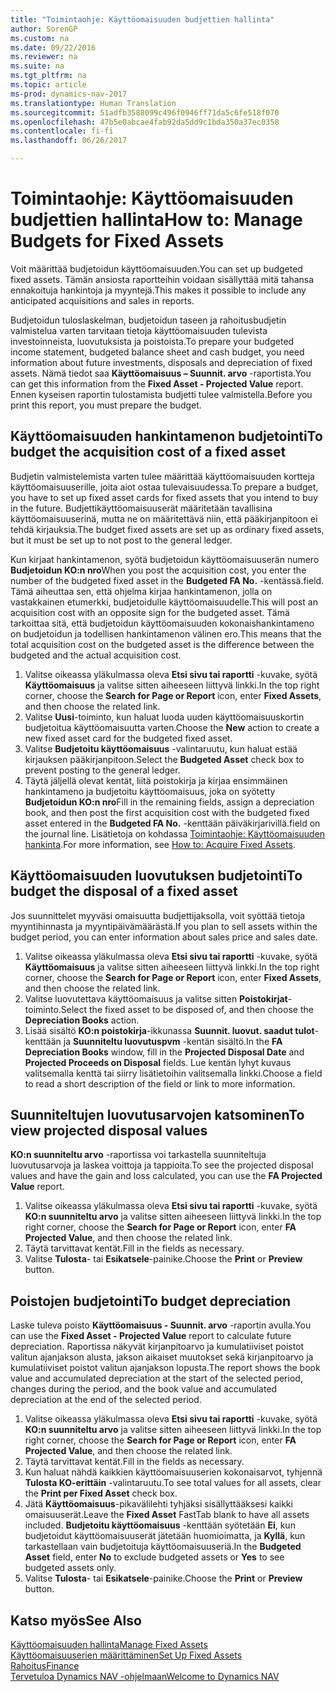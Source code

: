 ```yaml
---
title: "Toimintaohje: Käyttöomaisuuden budjettien hallinta"
author: SorenGP
ms.custom: na
ms.date: 09/22/2016
ms.reviewer: na
ms.suite: na
ms.tgt_pltfrm: na
ms.topic: article
ms-prod: dynamics-nav-2017
ms.translationtype: Human Translation
ms.sourcegitcommit: 51adfb3588099c496f0946ff71da5c6fe518f070
ms.openlocfilehash: 47b5e0abcae4fab92da5dd9c1bda350a37ec0358
ms.contentlocale: fi-fi
ms.lasthandoff: 06/26/2017

---
```


# <a name="how-to-manage-budgets-for-fixed-assets"></a><span data-ttu-id="20892-102">Toimintaohje: Käyttöomaisuuden budjettien hallinta</span><span class="sxs-lookup"><span data-stu-id="20892-102">How to: Manage Budgets for Fixed Assets</span></span>
<span data-ttu-id="20892-103">Voit määrittää budjetoidun käyttöomaisuuden.</span><span class="sxs-lookup"><span data-stu-id="20892-103">You can set up budgeted fixed assets.</span></span> <span data-ttu-id="20892-104">Tämän ansiosta raportteihin voidaan sisällyttää mitä tahansa ennakoituja hankintoja ja myyntejä.</span><span class="sxs-lookup"><span data-stu-id="20892-104">This makes it possible to include any anticipated acquisitions and sales in reports.</span></span>  

 <span data-ttu-id="20892-105">Budjetoidun tuloslaskelman, budjetoidun taseen ja rahoitusbudjetin valmistelua varten tarvitaan tietoja käyttöomaisuuden tulevista investoinneista, luovutuksista ja poistoista.</span><span class="sxs-lookup"><span data-stu-id="20892-105">To prepare your budgeted income statement, budgeted balance sheet and cash budget, you need information about future investments, disposals and depreciation of fixed assets.</span></span> <span data-ttu-id="20892-106">Nämä tiedot saa **Käyttöomaisuus – Suunnit. arvo** -raportista.</span><span class="sxs-lookup"><span data-stu-id="20892-106">You can get this information from the **Fixed Asset - Projected Value** report.</span></span> <span data-ttu-id="20892-107">Ennen kyseisen raportin tulostamista budjetti tulee valmistella.</span><span class="sxs-lookup"><span data-stu-id="20892-107">Before you print this report, you must prepare the budget.</span></span>  

## <a name="to-budget-the-acquisition-cost-of-a-fixed-asset"></a><span data-ttu-id="20892-108">Käyttöomaisuuden hankintamenon budjetointi</span><span class="sxs-lookup"><span data-stu-id="20892-108">To budget the acquisition cost of a fixed asset</span></span>
<span data-ttu-id="20892-109">Budjetin valmistelemista varten tulee määrittää käyttöomaisuuden kortteja käyttöomaisuuserille, joita aiot ostaa tulevaisuudessa.</span><span class="sxs-lookup"><span data-stu-id="20892-109">To prepare a budget, you have to set up fixed asset cards for fixed assets that you intend to buy in the future.</span></span> <span data-ttu-id="20892-110">Budjettikäyttöomaisuuserät määritetään tavallisina käyttöomaisuuserinä, mutta ne on määritettävä niin, että pääkirjanpitoon ei tehdä kirjauksia.</span><span class="sxs-lookup"><span data-stu-id="20892-110">The budget fixed assets are set up as ordinary fixed assets, but it must be set up to not post to the general ledger.</span></span>

<span data-ttu-id="20892-111">Kun kirjaat hankintamenon, syötä budjetoidun käyttöomaisuuserän numero **Budjetoidun KO:n nro**</span><span class="sxs-lookup"><span data-stu-id="20892-111">When you post the acquisition cost, you enter the number of the budgeted fixed asset in the **Budgeted FA No.**</span></span> <span data-ttu-id="20892-112">-kentässä.</span><span class="sxs-lookup"><span data-stu-id="20892-112">field.</span></span> <span data-ttu-id="20892-113">Tämä aiheuttaa sen, että ohjelma kirjaa hankintamenon, jolla on vastakkainen etumerkki, budjetoidulle käyttöomaisuudelle.</span><span class="sxs-lookup"><span data-stu-id="20892-113">This will post an acquisition cost with an opposite sign for the budgeted asset.</span></span> <span data-ttu-id="20892-114">Tämä tarkoittaa sitä, että budjetoidun käyttöomaisuuden kokonaishankintameno on budjetoidun ja todellisen hankintamenon välinen ero.</span><span class="sxs-lookup"><span data-stu-id="20892-114">This means that the total acquisition cost on the budgeted asset is the difference between the budgeted and the actual acquisition cost.</span></span>

1. <span data-ttu-id="20892-115">Valitse oikeassa yläkulmassa oleva **Etsi sivu tai raportti** -kuvake, syötä **Käyttöomaisuus** ja valitse sitten aiheeseen liittyvä linkki.</span><span class="sxs-lookup"><span data-stu-id="20892-115">In the top right corner, choose the **Search for Page or Report** icon, enter **Fixed Assets**, and then choose the related link.</span></span>
2. <span data-ttu-id="20892-116">Valitse **Uusi**-toiminto, kun haluat luoda uuden käyttöomaisuuskortin budjetoitua käyttöomaisuutta varten.</span><span class="sxs-lookup"><span data-stu-id="20892-116">Choose the **New** action to create a new fixed asset card for the budgeted fixed asset.</span></span>
3. <span data-ttu-id="20892-117">Valitse **Budjetoitu käyttöomaisuus** -valintaruutu, kun haluat estää kirjauksen pääkirjanpitoon.</span><span class="sxs-lookup"><span data-stu-id="20892-117">Select the **Budgeted Asset** check box to prevent posting to the general ledger.</span></span>
4. <span data-ttu-id="20892-118">Täytä jäljellä olevat kentät, liitä poistokirja ja kirjaa ensimmäinen hankintameno ja budjetoitu käyttöomaisuus, joka on syötetty **Budjetoidun KO:n nro**</span><span class="sxs-lookup"><span data-stu-id="20892-118">Fill in the remaining fields, assign a depreciation book, and then post the first acquisition cost with the budgeted fixed asset entered in the **Budgeted FA No.**</span></span> <span data-ttu-id="20892-119">-kenttään päiväkirjarivillä.</span><span class="sxs-lookup"><span data-stu-id="20892-119">field on the journal line.</span></span> <span data-ttu-id="20892-120">Lisätietoja on kohdassa [Toimintaohje: Käyttöomaisuuden hankinta](fa-how-acquire.md).</span><span class="sxs-lookup"><span data-stu-id="20892-120">For more information, see [How to: Acquire Fixed Assets](fa-how-acquire.md).</span></span>

## <a name="to-budget-the-disposal-of-a-fixed-asset"></a><span data-ttu-id="20892-121">Käyttöomaisuuden luovutuksen budjetointi</span><span class="sxs-lookup"><span data-stu-id="20892-121">To budget the disposal of a fixed asset</span></span>
<span data-ttu-id="20892-122">Jos suunnittelet myyväsi omaisuutta budjettijaksolla, voit syöttää tietoja myyntihinnasta ja myyntipäivämäärästä.</span><span class="sxs-lookup"><span data-stu-id="20892-122">If you plan to sell assets within the budget period, you can enter information about sales price and sales date.</span></span>

1. <span data-ttu-id="20892-123">Valitse oikeassa yläkulmassa oleva **Etsi sivu tai raportti** -kuvake, syötä **Käyttöomaisuus** ja valitse sitten aiheeseen liittyvä linkki.</span><span class="sxs-lookup"><span data-stu-id="20892-123">In the top right corner, choose the **Search for Page or Report** icon, enter **Fixed Assets**, and then choose the related link.</span></span>
2. <span data-ttu-id="20892-124">Valitse luovutettava käyttöomaisuus ja valitse sitten **Poistokirjat**-toiminto.</span><span class="sxs-lookup"><span data-stu-id="20892-124">Select the fixed asset to be disposed of, and then choose the **Depreciation Books** action.</span></span>
3. <span data-ttu-id="20892-125">Lisää sisältö **KO:n poistokirja**-ikkunassa **Suunnit. luovut. saadut tulot**-kenttään ja **Suunniteltu luovutuspvm** -kentän sisältö.</span><span class="sxs-lookup"><span data-stu-id="20892-125">In the **FA Depreciation Books** window, fill in the **Projected Disposal Date** and **Projected Proceeds on Disposal** fields.</span></span> <span data-ttu-id="20892-126">Lue kentän lyhyt kuvaus valitsemalla kenttä tai siirry lisätietoihin valitsemalla linkki.</span><span class="sxs-lookup"><span data-stu-id="20892-126">Choose a field to read a short description of the field or link to more information.</span></span>

## <a name="to-view-projected-disposal-values"></a><span data-ttu-id="20892-127">Suunniteltujen luovutusarvojen katsominen</span><span class="sxs-lookup"><span data-stu-id="20892-127">To view projected disposal values</span></span>
<span data-ttu-id="20892-128">**KO:n suunniteltu arvo** -raportissa voi tarkastella suunniteltuja luovutusarvoja ja laskea voittoja ja tappioita.</span><span class="sxs-lookup"><span data-stu-id="20892-128">To see the projected disposal values and have the gain and loss calculated, you can use the **FA Projected Value** report.</span></span>

1. <span data-ttu-id="20892-129">Valitse oikeassa yläkulmassa oleva **Etsi sivu tai raportti** -kuvake, syötä **KO:n suunniteltu arvo** ja valitse sitten aiheeseen liittyvä linkki.</span><span class="sxs-lookup"><span data-stu-id="20892-129">In the top right corner, choose the **Search for Page or Report** icon, enter **FA Projected Value**, and then choose the related link.</span></span>
2. <span data-ttu-id="20892-130">Täytä tarvittavat kentät.</span><span class="sxs-lookup"><span data-stu-id="20892-130">Fill in the fields as necessary.</span></span>
3. <span data-ttu-id="20892-131">Valitse **Tulosta**- tai **Esikatsele**-painike.</span><span class="sxs-lookup"><span data-stu-id="20892-131">Choose the **Print** or **Preview** button.</span></span>

## <a name="to-budget-depreciation"></a><span data-ttu-id="20892-132">Poistojen budjetointi</span><span class="sxs-lookup"><span data-stu-id="20892-132">To budget depreciation</span></span>
<span data-ttu-id="20892-133">Laske tuleva poisto **Käyttöomaisuus - Suunnit. arvo** -raportin avulla.</span><span class="sxs-lookup"><span data-stu-id="20892-133">You can use the **Fixed Asset - Projected Value** report to calculate future depreciation.</span></span> <span data-ttu-id="20892-134">Raportissa näkyvät kirjanpitoarvo ja kumulatiiviset poistot valitun ajanjakson alusta, jakson aikaiset muutokset sekä kirjanpitoarvo ja kumulatiiviset poistot valitun ajanjakson lopusta.</span><span class="sxs-lookup"><span data-stu-id="20892-134">The report shows the book value and accumulated depreciation at the start of the selected period, changes during the period, and the book value and accumulated depreciation at the end of the selected period.</span></span>

1. <span data-ttu-id="20892-135">Valitse oikeassa yläkulmassa oleva **Etsi sivu tai raportti** -kuvake, syötä **KO:n suunniteltu arvo** ja valitse sitten aiheeseen liittyvä linkki.</span><span class="sxs-lookup"><span data-stu-id="20892-135">In the top right corner, choose the **Search for Page or Report** icon, enter **FA Projected Value**, and then choose the related link.</span></span>
2. <span data-ttu-id="20892-136">Täytä tarvittavat kentät.</span><span class="sxs-lookup"><span data-stu-id="20892-136">Fill in the fields as necessary.</span></span>
3. <span data-ttu-id="20892-137">Kun haluat nähdä kaikkien käyttöomaisuuserien kokonaisarvot, tyhjennä **Tulosta KO-erittäin** -valintaruutu.</span><span class="sxs-lookup"><span data-stu-id="20892-137">To see total values for all assets, clear the **Print per Fixed Asset** check box.</span></span>
4. <span data-ttu-id="20892-138">Jätä **Käyttöomaisuus**-pikavälilehti tyhjäksi sisällyttääksesi kaikki omaisuuserät.</span><span class="sxs-lookup"><span data-stu-id="20892-138">Leave the **Fixed Asset** FastTab blank to have all assets included.</span></span> <span data-ttu-id="20892-139">**Budjetoitu käyttöomaisuus** -kenttään syötetään **Ei**, kun budjetoidut käyttöomaisuuserät jätetään huomioimatta, ja **Kyllä**, kun tarkastellaan vain budjetoituja käyttöomaisuuseriä.</span><span class="sxs-lookup"><span data-stu-id="20892-139">In the **Budgeted Asset** field, enter **No** to exclude budgeted assets or **Yes** to see budgeted assets only.</span></span>
5. <span data-ttu-id="20892-140">Valitse **Tulosta**- tai **Esikatsele**-painike.</span><span class="sxs-lookup"><span data-stu-id="20892-140">Choose the **Print** or **Preview** button.</span></span>

## <a name="see-also"></a><span data-ttu-id="20892-141">Katso myös</span><span class="sxs-lookup"><span data-stu-id="20892-141">See Also</span></span>
[<span data-ttu-id="20892-142">Käyttöomaisuuden hallinta</span><span class="sxs-lookup"><span data-stu-id="20892-142">Manage Fixed Assets</span></span>](fa-manage.md)  
[<span data-ttu-id="20892-143">Käyttöomaisuuserien määrittäminen</span><span class="sxs-lookup"><span data-stu-id="20892-143">Set Up Fixed Assets</span></span>](fa-setup.md)  
[<span data-ttu-id="20892-144">Rahoitus</span><span class="sxs-lookup"><span data-stu-id="20892-144">Finance</span></span>](finance-setup.md)  
[<span data-ttu-id="20892-145">Tervetuloa Dynamics NAV -ohjelmaan</span><span class="sxs-lookup"><span data-stu-id="20892-145">Welcome to Dynamics NAV</span></span>](across-get-started.md)

